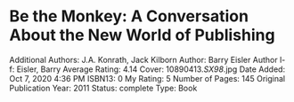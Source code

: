 # Be the Monkey: A Conversation About the New World of Publishing

Additional Authors: J.A. Konrath, Jack Kilborn
Author: Barry Eisler
Author l-f: Eisler, Barry
Average Rating: 4.14
Cover: 10890413._SX98_.jpg
Date Added: Oct 7, 2020 4:36 PM
ISBN13: 0
My Rating: 5
Number of Pages: 145
Original Publication Year: 2011
Status: complete
Type: Book